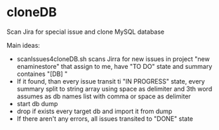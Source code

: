 # cloneDB
Scan Jira for special issue and clone MySQL database

Main ideas:
* scanIssues4cloneDB.sh scans Jirra for new issues in project "new enaminestore" that assign to me, have "TO DO" state and summary containes "[DB] "
* If it found, than every issue transit ti "IN PROGRESS" state, every summary split to string array using space as delimiter and 3th word assumes as db names list with comma or space as delimiter
* start db dump
* drop if exists every target db and import it from dump
* If there aren't any errors, all issues transited to "DONE" state 
